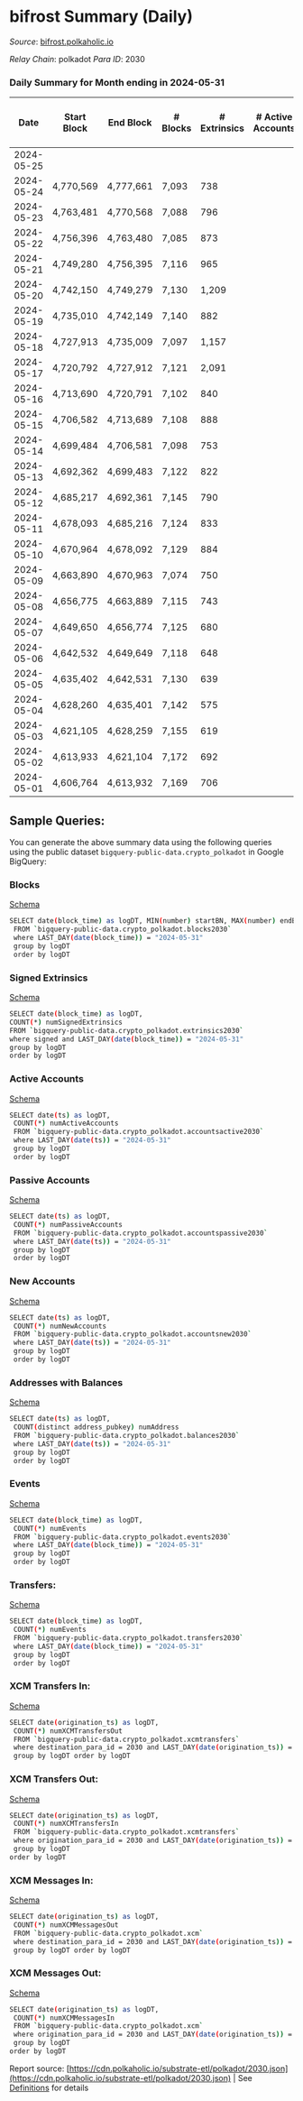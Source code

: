 # bifrost Summary (Daily)

_Source_: [bifrost.polkaholic.io](https://bifrost.polkaholic.io)

*Relay Chain*: polkadot
*Para ID*: 2030



### Daily Summary for Month ending in 2024-05-31


| Date    | Start Block | End Block | # Blocks | # Extrinsics | # Active Accounts | # Passive Accounts | # New Accounts | # Addresses | # Events  | # Transfers ($USD) | # XCM Transfers In ($USD) | # XCM Transfers Out ($USD) | # XCM In | # XCM Out | Issues |
|---------|-------------|-----------|----------|--------------|-------------------|--------------------|----------------|-------------|-----------|--------------------|---------------------------|----------------------------|----------|-----------|--------|
| 2024-05-25 |  |  |  |  |  |  |  |  |  |   |   |   |  |  |  |
| 2024-05-24 | 4,770,569 | 4,777,661 | 7,093 | 738 |  |  |  | 36,035 | 23,016 | 803 ($20,276.06) |   |   |  |  |  |
| 2024-05-23 | 4,763,481 | 4,770,568 | 7,088 | 796 |  |  |  | 36,028 | 24,801 | 1,165 ($6,351.46) |   |   |  |  |  |
| 2024-05-22 | 4,756,396 | 4,763,480 | 7,085 | 873 |  |  |  | 36,023 | 25,807 | 1,279 ($3,264.52) |   |   |  |  |  |
| 2024-05-21 | 4,749,280 | 4,756,395 | 7,116 | 965 |  |  |  | 36,012 | 27,490 | 1,536 ($7,060.73) |   |   |  |  |  |
| 2024-05-20 | 4,742,150 | 4,749,279 | 7,130 | 1,209 |  |  |  | 36,002 | 29,486 | 1,566 ($36,303.97) |   |   |  |  |  |
| 2024-05-19 | 4,735,010 | 4,742,149 | 7,140 | 882 |  |  |  | 35,988 | 27,589 | 1,586 ($2,997.85) |   |   |  |  |  |
| 2024-05-18 | 4,727,913 | 4,735,009 | 7,097 | 1,157 |  |  |  | 35,982 | 30,199 | 1,875 ($64,027.60) |   |   |  |  |  |
| 2024-05-17 | 4,720,792 | 4,727,912 | 7,121 | 2,091 |  |  |  | 35,966 | 46,837 | 4,723 ($88,425.03) |   |   |  |  |  |
| 2024-05-16 | 4,713,690 | 4,720,791 | 7,102 | 840 |  |  |  | 35,946 | 24,113 | 903 ($3,877.12) |   |   |  |  |  |
| 2024-05-15 | 4,706,582 | 4,713,689 | 7,108 | 888 |  |  |  | 35,938 | 27,752 | 2,895 ($12,353.39) |   |   |  |  |  |
| 2024-05-14 | 4,699,484 | 4,706,581 | 7,098 | 753 |  |  |  | 35,933 | 21,285 | 433 ($4,701.23) |   |   |  |  |  |
| 2024-05-13 | 4,692,362 | 4,699,483 | 7,122 | 822 |  |  |  | 35,922 | 22,197 | 596 ($2,484.10) |   |   |  |  |  |
| 2024-05-12 | 4,685,217 | 4,692,361 | 7,145 | 790 |  |  |  | 35,915 | 21,816 | 524 ($2,872.47) |   |   |  |  |  |
| 2024-05-11 | 4,678,093 | 4,685,216 | 7,124 | 833 |  |  |  | 35,907 | 22,458 | 601 ($9,102.72) |   |   |  |  |  |
| 2024-05-10 | 4,670,964 | 4,678,092 | 7,129 | 884 |  |  |  | 35,802 | 22,750 | 627 ($2,586.35) |   |   |  |  |  |
| 2024-05-09 | 4,663,890 | 4,670,963 | 7,074 | 750 |  |  |  | 35,895 | 21,140 | 516 ($12,575.48) |   |   |  |  |  |
| 2024-05-08 | 4,656,775 | 4,663,889 | 7,115 | 743 |  |  |  | 35,889 | 25,212 | 2,461 ($5,432.84) |   |   |  |  |  |
| 2024-05-07 | 4,649,650 | 4,656,774 | 7,125 | 680 |  |  |  | 35,875 | 21,309 | 527 ($14,720.15) |   |   |  |  |  |
| 2024-05-06 | 4,642,532 | 4,649,649 | 7,118 | 648 |  |  |  | 35,858 | 21,893 | 724 ($3,689.10) |   |   |  |  |  |
| 2024-05-05 | 4,635,402 | 4,642,531 | 7,130 | 639 |  |  |  | 35,840 | 21,980 | 767 ($562,985.07) |   |   |  |  |  |
| 2024-05-04 | 4,628,260 | 4,635,401 | 7,142 | 575 |  |  |  | 35,827 | 21,169 | 677 ($20,168.43) |   |   |  |  |  |
| 2024-05-03 | 4,621,105 | 4,628,259 | 7,155 | 619 |  |  |  | 35,817 | 21,642 | 708 ($4,130.03) |   |   |  |  |  |
| 2024-05-02 | 4,613,933 | 4,621,104 | 7,172 | 692 |  |  |  | 35,805 | 22,774 | 832 ($9,427.51) |   |   |  |  |  |
| 2024-05-01 | 4,606,764 | 4,613,932 | 7,169 | 706 |  |  |  | 35,794 | 26,703 | 2,838 ($18,560.03) |   |   |  |  |  |

## Sample Queries:
You can generate the above summary data using the following queries using the public dataset `bigquery-public-data.crypto_polkadot` in Google BigQuery:


### Blocks 

[Schema](https://github.com/colorfulnotion/substrate-etl/blob/main/schema/blocks.json)

```bash
SELECT date(block_time) as logDT, MIN(number) startBN, MAX(number) endBN, COUNT(*) numBlocks 
 FROM `bigquery-public-data.crypto_polkadot.blocks2030`  
 where LAST_DAY(date(block_time)) = "2024-05-31" 
 group by logDT 
 order by logDT
```

### Signed Extrinsics 

[Schema](https://github.com/colorfulnotion/substrate-etl/blob/main/schema/extrinsics.json)

```bash
SELECT date(block_time) as logDT, 
COUNT(*) numSignedExtrinsics 
FROM `bigquery-public-data.crypto_polkadot.extrinsics2030`  
where signed and LAST_DAY(date(block_time)) = "2024-05-31" 
group by logDT 
order by logDT
```

### Active Accounts 

[Schema](https://github.com/colorfulnotion/substrate-etl/blob/main/schema/accountsactive.json)

```bash
SELECT date(ts) as logDT, 
 COUNT(*) numActiveAccounts 
 FROM `bigquery-public-data.crypto_polkadot.accountsactive2030` 
 where LAST_DAY(date(ts)) = "2024-05-31" 
 group by logDT 
 order by logDT
```

### Passive Accounts 

[Schema](https://github.com/colorfulnotion/substrate-etl/blob/main/schema/accountspassive.json)

```bash
SELECT date(ts) as logDT, 
 COUNT(*) numPassiveAccounts 
 FROM `bigquery-public-data.crypto_polkadot.accountspassive2030` 
 where LAST_DAY(date(ts)) = "2024-05-31" 
 group by logDT 
 order by logDT
```

### New Accounts 

[Schema](https://github.com/colorfulnotion/substrate-etl/blob/main/schema/accountsnew.json)

```bash
SELECT date(ts) as logDT, 
 COUNT(*) numNewAccounts 
 FROM `bigquery-public-data.crypto_polkadot.accountsnew2030` 
 where LAST_DAY(date(ts)) = "2024-05-31" 
 group by logDT
 order by logDT
```

### Addresses with Balances 

[Schema](https://github.com/colorfulnotion/substrate-etl/blob/main/schema/balances.json)

```bash
SELECT date(ts) as logDT,
 COUNT(distinct address_pubkey) numAddress 
 FROM `bigquery-public-data.crypto_polkadot.balances2030` 
 where LAST_DAY(date(ts)) = "2024-05-31" 
 group by logDT 
 order by logDT
```

### Events 

[Schema](https://github.com/colorfulnotion/substrate-etl/blob/main/schema/events.json)

```bash
SELECT date(block_time) as logDT, 
 COUNT(*) numEvents 
 FROM `bigquery-public-data.crypto_polkadot.events2030` 
 where LAST_DAY(date(block_time)) = "2024-05-31" 
 group by logDT 
 order by logDT
```

### Transfers:

[Schema](https://github.com/colorfulnotion/substrate-etl/blob/main/schema/transfers.json)

```bash
SELECT date(block_time) as logDT, 
 COUNT(*) numEvents 
 FROM `bigquery-public-data.crypto_polkadot.transfers2030` 
 where LAST_DAY(date(block_time)) = "2024-05-31" 
 group by logDT 
 order by logDT
```

### XCM Transfers In: 

[Schema](https://github.com/colorfulnotion/substrate-etl/blob/main/schema/xcmtransfers.json)

```bash
SELECT date(origination_ts) as logDT, 
 COUNT(*) numXCMTransfersOut 
 FROM `bigquery-public-data.crypto_polkadot.xcmtransfers` 
 where destination_para_id = 2030 and LAST_DAY(date(origination_ts)) = "2024-05-31" 
 group by logDT order by logDT
```

### XCM Transfers Out: 

[Schema](https://github.com/colorfulnotion/substrate-etl/blob/main/schema/xcmtransfers.json)

```bash
SELECT date(origination_ts) as logDT, 
 COUNT(*) numXCMTransfersIn 
 FROM `bigquery-public-data.crypto_polkadot.xcmtransfers` 
 where origination_para_id = 2030 and LAST_DAY(date(origination_ts)) = "2024-05-31" 
 group by logDT 
order by logDT
```

### XCM Messages In: 

[Schema](https://github.com/colorfulnotion/substrate-etl/blob/main/schema/xcm.json)

```bash
SELECT date(origination_ts) as logDT, 
 COUNT(*) numXCMMessagesOut 
 FROM `bigquery-public-data.crypto_polkadot.xcm` 
 where destination_para_id = 2030 and LAST_DAY(date(origination_ts)) = "2024-05-31" 
 group by logDT order by logDT
```

### XCM Messages Out: 

[Schema](https://github.com/colorfulnotion/substrate-etl/blob/main/schema/xcm.json)

```bash
SELECT date(origination_ts) as logDT, 
 COUNT(*) numXCMMessagesIn 
 FROM `bigquery-public-data.crypto_polkadot.xcm` 
 where origination_para_id = 2030 and LAST_DAY(date(origination_ts)) = "2024-05-31" 
 group by logDT 
order by logDT
```


Report source: [https://cdn.polkaholic.io/substrate-etl/polkadot/2030.json](https://cdn.polkaholic.io/substrate-etl/polkadot/2030.json) | See [Definitions](/DEFINITIONS.md) for details
